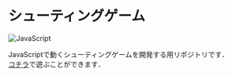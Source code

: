 # シューティングゲーム
![JavaScript][JavaScript.js]

JavaScriptで動くシューティングゲームを開発する用リポジトリです．  
[コチラ](https://absolute-value.github.io/ShootingGame/)で遊ぶことができます．

<!-- MARKDOWN LINKS & IMAGES -->
[JavaScript.js]: https://img.shields.io/badge/JavaScript-f1e05a?style=for-the-badge&logo=javascript&logoColor=white